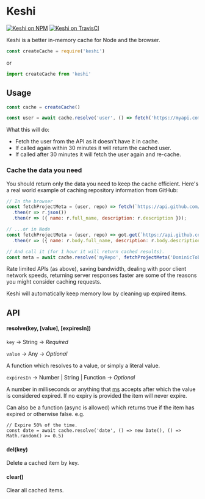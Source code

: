 # Keshi

[![Keshi on NPM](https://img.shields.io/npm/v/keshi.svg)](https://www.npmjs.com/package/keshi)
[![Keshi on TravisCI](https://travis-ci.org/DominicTobias/keshi.svg?branch=master)](https://travis-ci.org/DominicTobias/keshi)

Keshi is a better in-memory cache for Node and the browser.

```js
const createCache = require('keshi')
```

or

```js
import createCache from 'keshi'
```

<h2>Usage</h2>

```js
const cache = createCache()

const user = await cache.resolve('user', () => fetch('https://myapi.com/user').then(r => json()), '30 mins')
```

What this will do:

- Fetch the user from the API as it doesn't have it in cache.
- If called again within 30 minutes it will return the cached user.
- If called after 30 minutes it will fetch the user again and re-cache.

<h3>Cache the data you need</h3>

You should return only the data you need to keep the cache efficient. Here's a real world example of caching repository information from GitHub:

```js
// In the browser
const fetchProjectMeta = (user, repo) => fetch(`https://api.github.com/repos/${user}/${repo}`)
  .then(r => r.json())
  .then(r => ({ name: r.full_name, description: r.description }));

// ...or in Node
const fetchProjectMeta = (user, repo) => got.get(`https://api.github.com/repos/${user}/${repo}`, { json: true })
  .then(r => ({ name: r.body.full_name, description: r.body.description }));

// And call it (for 1 hour it will return cached results).
const meta = await cache.resolve('myRepo', fetchProjectMeta('DominicTobias', 'keshi'), '1 hour');
```

Rate limited APIs (as above), saving bandwidth, dealing with poor client network speeds, returning server responses faster are some of the reasons you might consider caching requests.

Keshi will automatically keep memory low by cleaning up expired items.

<h2>API</h2>

<h4>resolve(key, [value], [expiresIn])</h4>

`key` &rarr; String &rarr; *Required*

`value` &rarr; Any &rarr; *Optional*

A function which resolves to a value, or simply a literal value.

`expiresIn` &rarr; Number | String | Function &rarr; *Optional*

A number in milliseconds or anything that [ms](https://www.npmjs.com/package/ms) accepts after which the value is considered expired. If no expiry is provided the item will never expire.

Can also be a function (async is allowed) which returns true if the item has expired or otherwise false. e.g.

```
// Expire 50% of the time.
const date = await cache.resolve('date', () => new Date(), () => Math.random() >= 0.5)
```

<h4>del(key)</h4>

Delete a cached item by key.

<h4>clear()</h4>

Clear all cached items.
